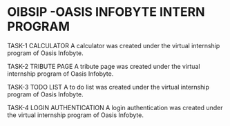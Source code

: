 # OIBSIP -OASIS INFOBYTE INTERN PROGRAM

TASK-1 CALCULATOR
A calculator was created under the virtual internship program of Oasis Infobyte.


TASK-2 TRIBUTE PAGE
A tribute page was created under the virtual internship program of Oasis Infobyte.

TASK-3 TODO LIST
A to do list was created under the virtual internship program of Oasis Infobyte.

TASK-4 LOGIN AUTHENTICATION
A login authentication was created under the virtual internship program of Oasis Infobyte.
